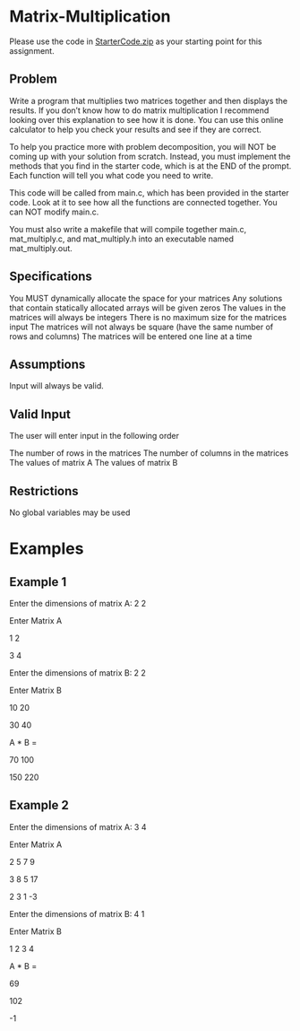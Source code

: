 # Matrix-Multiplication
Please use the code in [StarterCode.zip](https://github.com/MayaKusumakar/Matrix-Multiplication/files/13506461/StarterCode.1.zip)
 as your starting point for this assignment.

## Problem
Write a program that multiplies two matrices together and then displays the results. If you don’t know how to do matrix multiplication I recommend looking over this explanation to see how it is done. You can use this online calculator to help you check your results and see if they are correct.

To help you practice more with problem decomposition, you will NOT be coming up with your solution from scratch. Instead, you must implement the methods that you find in the starter code, which is at the END of the prompt. Each function will tell you what code you need to write.

This code will be called from main.c, which has been provided in the starter code. Look at it to see how all the functions are connected together. You can NOT modify main.c.

You must also write a makefile that will compile together main.c, mat_multiply.c, and mat_multiply.h into an executable named mat_multiply.out.

## Specifications
You MUST dynamically allocate the space for your matrices
Any solutions that contain statically allocated arrays will be given zeros
The values in the matrices will always be integers
There is no maximum size for the matrices input
The matrices will not always be square (have the same number of rows and columns)
The matrices will be entered one line at a time
## Assumptions
Input will always be valid.

## Valid Input
The user will enter input in the following order

The number of rows in the matrices
The number of columns in the matrices
The values of matrix A
The values of matrix B
## Restrictions
No global variables may be used

# Examples
## Example 1
Enter the dimensions of matrix A: 2 2

Enter Matrix A

1 2

3 4

Enter the dimensions of matrix B: 2 2

Enter Matrix B

10 20

30 40

A * B =

70 100

150 220

## Example 2
Enter the dimensions of matrix A: 3 4

Enter Matrix A

2 5 7 9

3 8 5 17

2 3 1 -3

Enter the dimensions of matrix B: 4 1

Enter Matrix B

1 2 3 4

A * B =

69

102

-1
